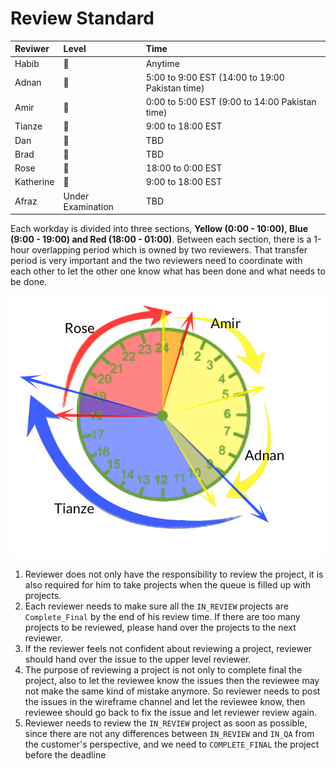 # Review Standard

| **Reviwer** | **Level** | **Time** |
| :--- | :--- | :--- |
| Habib | 🥇 | Anytime |
| Adnan | 🥈 | 5:00 to 9:00 EST \(14:00 to 19:00 Pakistan time\) |
| Amir | 🥈 | 0:00 to 5:00 EST \(9:00 to 14:00 Pakistan time\) |
| Tianze | 🥈 | 9:00 to 18:00 EST |
| Dan | 🥈 | TBD |
| Brad | 🥈 | TBD |
| Rose | 🥉 | 18:00 to 0:00 EST |
| Katherine | 🥉 | 9:00 to 18:00 EST |
| Afraz | Under Examination | TBD |

Each workday is divided into three sections, **Yellow \(0:00 - 10:00\), Blue \(9:00 - 19:00\) and Red \(18:00 - 01:00\)**. Between each section, there is a 1-hour overlapping period which is owned by two reviewers. That transfer period is very important and the two reviewers need to coordinate with each other to let the other one know what has been done and what needs to be done.

![](../.gitbook/assets/qaclock.png)

1. Reviewer does not only have the responsibility to review the project, it is also required for him to take projects when the queue is filled up with projects.
2. Each reviewer needs to make sure all the `IN_REVIEW` projects are `Complete_Final` by the end of his review time. If there are too many projects to be reviewed, please hand over the projects to the next reviewer.
3. If the reviewer feels not confident about reviewing a project, reviewer should hand over the issue to the upper level reviewer.
4. The purpose of reviewing a project is not only to complete final the project, also to let the reviewee know the issues then the reviewee may not make the same kind of mistake anymore. So reviewer needs to post the issues in the wireframe channel and let the reviewee know, then reviewee should go back to fix the issue and let reviewer review again.
5. Reviewer needs to review the `IN_REVIEW` project as soon as possible, since there are not any differences between `IN_REVIEW` and `IN_QA` from the customer's perspective, and we need to `COMPLETE_FINAL` the project before the deadline

